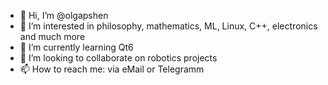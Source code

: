 - 👋 Hi, I’m @olgapshen
- 👀 I’m interested in philosophy, mathematics, ML, Linux, C++, electronics and much more
- 🌱 I’m currently learning Qt6
- 💞️ I’m looking to collaborate on robotics projects
- 📫 How to reach me: via eMail or Telegramm

<!---
olgapshen/olgapshen is a ✨ special ✨ repository because its `README.md` (this file) appears on your GitHub profile.
You can click the Preview link to take a look at your changes.
--->

